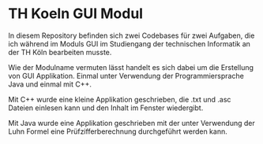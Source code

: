 # TH Koeln GUI Modul

In diesem Repository befinden sich zwei Codebases für zwei Aufgaben, die ich während im Moduls GUI im Studiengang der technischen Informatik an der TH Köln bearbeiten musste.

Wie der Modulname vermuten lässt handelt es sich dabei um die Erstellung von GUI Applikation. Einmal unter Verwendung der Programmiersprache Java und einmal mit C++.

Mit C++ wurde eine kleine Applikation geschrieben, die .txt und .asc Dateien einlesen kann und den Inhalt im Fenster wiedergibt.

Mit Java wurde eine Applikation geschrieben mit der unter Verwendung der Luhn Formel eine Prüfzifferberechnung durchgeführt werden kann. 
